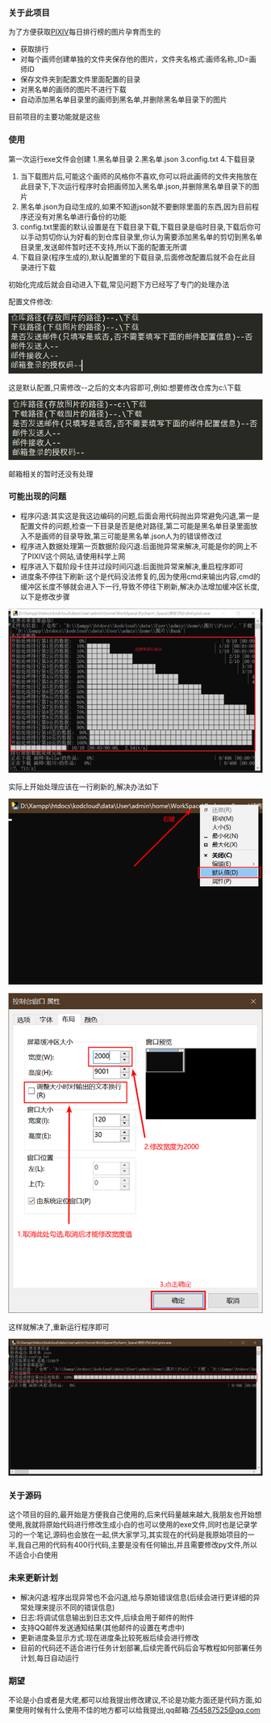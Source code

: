 ### 关于此项目

为了方便获取[PIXIV](https://www.pixiv.net/)每日排行榜的图片孕育而生的

- 获取排行
- 对每个画师创建单独的文件夹保存他的图片，文件夹名格式:画师名称_ID=画师ID
- 保存文件夹到配置文件里面配置的目录
- 对黑名单的画师的图片不进行下载
- 自动添加黑名单目录里的画师到黑名单,并删除黑名单目录下的图片

目前项目的主要功能就是这些

### 使用

第一次运行exe文件会创建 1.黑名单目录 2.黑名单.json 3.config.txt 4.下载目录

1. 当下载图片后,可能这个画师的风格你不喜欢,你可以将此画师的文件夹拖放在此目录下,下次运行程序时会把画师加入黑名单.json,并删除黑名单目录下的图片
2. 黑名单.json为自动生成的,如果不知道json就不要删除里面的东西,因为目前程序还没有对黑名单进行备份的功能
3. config.txt里面的默认设置是在下载目录下载,下载目录是临时目录,下载后你可以手动剪切你认为好看的到仓库目录里,你认为需要添加黑名单的剪切到黑名单目录里,发送邮件暂时还不支持,所以下面的配置无所谓
4. 下载目录(程序生成的),默认配置里的下载目录,后面修改配置后就不会在此目录进行下载

初始化完成后就会自动进入下载,常见问题下方已经写了专门的处理办法

配置文件修改:

![默认配置](./Pictures/配置信息.png)

这是默认配置,只需修改--之后的文本内容即可,例如:想要修改仓库为c:\下载

![修改后](./Pictures/修改.png)

邮箱相关的暂时还没有处理

### 可能出现的问题

- 程序闪退:其实这是我这边编码的问题,后面会用代码抛出异常避免闪退,第一是配置文件的问题,检查一下目录是否是绝对路径,第二可能是黑名单目录里面放入不是画师的目录导致,第三可能是黑名单.json人为的错误修改过
- 程序进入数据处理第一页数据阶段闪退:后面抛异常来解决,可能是你的网上不了PIXIV这个网站,请使用科学上网
- 程序进入下载阶段卡住并过段时间闪退:后面抛异常来解决,重启程序即可
- 进度条不停往下刷新:这个是代码没法修复的,因为使用cmd来输出内容,cmd的缓冲区长度不够就会进入下一行,导致不停往下刷新,解决办法增加缓冲区长度,以下是修改步骤

![进度条问题](./Pictures/进度条问题.png)

实际上开始处理应该在一行刷新的,解决办法如下

![1](./Pictures/解决1.png)

![2](./Pictures/解决2.png)

这样就解决了,重新运行程序即可

![解决后](./Pictures/完成后.png)

### 关于源码

这个项目的目的,最开始是方便我自己使用的,后来代码量越来越大,我朋友也开始想使用,我就将原始代码进行修改生成小白的也可以使用的exe文件,同时也是记录学习的一个笔记,源码也会放在一起,供大家学习,其实现在的代码是我原始项目的一半,我自己用的代码有400行代码,主要是没有任何输出,并且需要修改py文件,所以不适合小白使用

### 未来更新计划

- 解决闪退:程序出现异常也不会闪退,给与原始错误信息(后续会进行更详细的异常处理来提示不同的错误信息)
- 日志:将调试信息输出到日志文件,后续会用于邮件的附件
- 支持QQ邮件发送通知结果(其他邮件的设置在考虑中)
- 更新进度条显示方式:现在进度条比较死板后续会进行修改
- 目前的代码还不适合进行任务计划部署,后续完善代码后会写教程如何部署任务计划,每日自动运行

### 期望

不论是小白或者是大佬,都可以给我提出修改建议,不论是功能方面还是代码方面,如果使用时候有什么使用不佳的地方都可以给我提出,qq邮箱:754587525@qq.com
